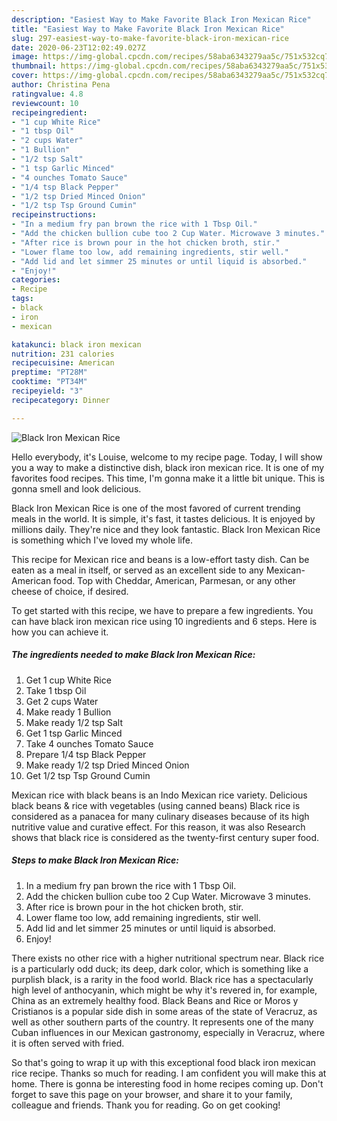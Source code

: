 ```yaml
---
description: "Easiest Way to Make Favorite Black Iron Mexican Rice"
title: "Easiest Way to Make Favorite Black Iron Mexican Rice"
slug: 297-easiest-way-to-make-favorite-black-iron-mexican-rice
date: 2020-06-23T12:02:49.027Z
image: https://img-global.cpcdn.com/recipes/58aba6343279aa5c/751x532cq70/black-iron-mexican-rice-recipe-main-photo.jpg
thumbnail: https://img-global.cpcdn.com/recipes/58aba6343279aa5c/751x532cq70/black-iron-mexican-rice-recipe-main-photo.jpg
cover: https://img-global.cpcdn.com/recipes/58aba6343279aa5c/751x532cq70/black-iron-mexican-rice-recipe-main-photo.jpg
author: Christina Pena
ratingvalue: 4.8
reviewcount: 10
recipeingredient:
- "1 cup White Rice"
- "1 tbsp Oil"
- "2 cups Water"
- "1 Bullion"
- "1/2 tsp Salt"
- "1 tsp Garlic Minced"
- "4 ounches Tomato Sauce"
- "1/4 tsp Black Pepper"
- "1/2 tsp Dried Minced Onion"
- "1/2 tsp Tsp Ground Cumin"
recipeinstructions:
- "In a medium fry pan brown the rice with 1 Tbsp Oil."
- "Add the chicken bullion cube too 2 Cup Water. Microwave 3 minutes."
- "After rice is brown pour in the hot chicken broth, stir."
- "Lower flame too low, add remaining ingredients, stir well."
- "Add lid and let simmer 25 minutes or until liquid is absorbed."
- "Enjoy!"
categories:
- Recipe
tags:
- black
- iron
- mexican

katakunci: black iron mexican 
nutrition: 231 calories
recipecuisine: American
preptime: "PT28M"
cooktime: "PT34M"
recipeyield: "3"
recipecategory: Dinner

---
```



![Black Iron Mexican Rice](https://img-global.cpcdn.com/recipes/58aba6343279aa5c/751x532cq70/black-iron-mexican-rice-recipe-main-photo.jpg)

Hello everybody, it's Louise, welcome to my recipe page. Today, I will show you a way to make a distinctive dish, black iron mexican rice. It is one of my favorites food recipes. This time, I'm gonna make it a little bit unique. This is gonna smell and look delicious.

Black Iron Mexican Rice is one of the most favored of current trending meals in the world. It is simple, it's fast, it tastes delicious. It is enjoyed by millions daily. They're nice and they look fantastic. Black Iron Mexican Rice is something which I've loved my whole life.

This recipe for Mexican rice and beans is a low-effort tasty dish. Can be eaten as a meal in itself, or served as an excellent side to any Mexican-American food. Top with Cheddar, American, Parmesan, or any other cheese of choice, if desired.


To get started with this recipe, we have to prepare a few ingredients. You can have black iron mexican rice using 10 ingredients and 6 steps. Here is how you can achieve it.

<!--inarticleads1-->

##### The ingredients needed to make Black Iron Mexican Rice:

1. Get 1 cup White Rice
1. Take 1 tbsp Oil
1. Get 2 cups Water
1. Make ready 1 Bullion
1. Make ready 1/2 tsp Salt
1. Get 1 tsp Garlic Minced
1. Take 4 ounches Tomato Sauce
1. Prepare 1/4 tsp Black Pepper
1. Make ready 1/2 tsp Dried Minced Onion
1. Get 1/2 tsp Tsp Ground Cumin


Mexican rice with black beans is an Indo Mexican rice variety. Delicious black beans &amp; rice with vegetables (using canned beans) Black rice is considered as a panacea for many culinary diseases because of its high nutritive value and curative effect. For this reason, it was also Research shows that black rice is considered as the twenty-first century super food. 

<!--inarticleads2-->

##### Steps to make Black Iron Mexican Rice:

1. In a medium fry pan brown the rice with 1 Tbsp Oil.
1. Add the chicken bullion cube too 2 Cup Water. Microwave 3 minutes.
1. After rice is brown pour in the hot chicken broth, stir.
1. Lower flame too low, add remaining ingredients, stir well.
1. Add lid and let simmer 25 minutes or until liquid is absorbed.
1. Enjoy!


There exists no other rice with a higher nutritional spectrum near. Black rice is a particularly odd duck; its deep, dark color, which is something like a purplish black, is a rarity in the food world. Black rice has a spectacularly high level of anthocyanin, which might be why it&#39;s revered in, for example, China as an extremely healthy food. Black Beans and Rice or Moros y Cristianos is a popular side dish in some areas of the state of Veracruz, as well as other southern parts of the country. It represents one of the many Cuban influences in our Mexican gastronomy, especially in Veracruz, where it is often served with fried. 

So that's going to wrap it up with this exceptional food black iron mexican rice recipe. Thanks so much for reading. I am confident you will make this at home. There is gonna be interesting food in home recipes coming up. Don't forget to save this page on your browser, and share it to your family, colleague and friends. Thank you for reading. Go on get cooking!
